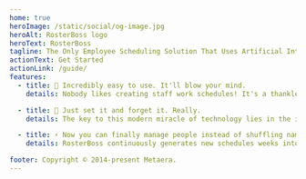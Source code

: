 ```yaml
---
home: true
heroImage: /static/social/og-image.jpg
heroAlt: RosterBoss logo
heroText: RosterBoss
tagline: The Only Employee Scheduling Solution That Uses Artificial Intelligence To Do the Work For You!
actionText: Get Started
actionLink: /guide/
features:
  - title: 🎯 Incredibly easy to use. It'll blow your mind.
    details: Nobody likes creating staff work schedules! It's a thankless, low-value task that is sure to get you on someone's bad list. Finally, there's a software system that will do the job for you. All you have to do is give it a little guidance now and then.

  - title: 🧠 Just set it and forget it. Really.
    details: The key to this modern miracle of technology lies in the incredibly complex A.I. scheduling engine under the hood. Fortunately, we've hidden all that complexity and made it fun and easy to tell RosterBoss how you like things done. After all, RosterBoss works for you - the REAL boss!

  - title: ⚡️ Now you can finally manage people instead of shuffling names. Checkmate.
    details: RosterBoss continuously generates new schedules weeks into the future. It fully manages changes within the near-term locked period. It will only let you know it needs something once its tried hard to figure things out itself. It never complains.

footer: Copyright © 2014-present Metaera.
---
```

